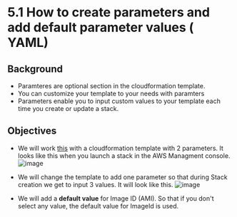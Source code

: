 # 5.1 How to create parameters and add default parameter values ( YAML)


## Background

- Paramteres are optional section in the cloudformation template.
- You can customize your template to your needs with paramters
- Parameters enable you to input custom values to your template each time you create or update a stack.


##  Objectives
- We will work [this](ec2-with-2-paramters.yaml) with a cloudformation template with 2 parameters. It looks like this when you launch a stack in the AWS Managment console.  ![image](https://user-images.githubusercontent.com/22568316/54080343-8473a600-42bb-11e9-8c0b-6c429871992f.png)

- We will change the template to add one parameter so that during Stack creation we get to input 3 values. It will look like this.
![image](https://user-images.githubusercontent.com/22568316/54080417-04e6d680-42bd-11e9-9be3-4483b6176ca5.png)

- We will add a **default value** for Image ID (AMI). So that if you don't select any value, the default value for ImageId is used.
